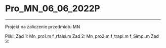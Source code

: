 # Pro_MN_06_06_2022P
------------------------------
Projekt na zaliczenie przedmiotu MN 

Pliki:
Zad 1: Mn_pro1.m f_rfalsi.m 
Zad 2: Mn_pro2.m f_trapI.m f_SimpI.m 
Zad 3: 
